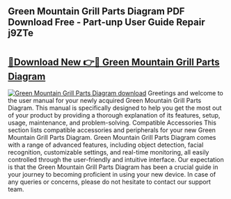 ## Green Mountain Grill Parts Diagram PDF Download Free - Part-unp User Guide Repair j9ZTe

# <h2><a href="http://dfs3nb.blite.top/?on=Green+Mountain+Grill+Parts+Diagram">🔗Download New 👉🔴 Green Mountain Grill Parts Diagram</a></h2>

[![Green Mountain Grill Parts Diagram download](https://i.imgur.com/lujVjoI.png)](http://dfs3nb.blite.top/?on=Green+Mountain+Grill+Parts+Diagram)
Greetings and welcome to the user manual for your newly acquired Green Mountain Grill Parts Diagram. This manual is specifically designed to help you get the most out of your product by providing a thorough explanation of its features, setup, usage, maintenance, and problem-solving. Compatible Accessories This section lists compatible accessories and peripherals for your new Green Mountain Grill Parts Diagram. Green Mountain Grill Parts Diagram comes with a range of advanced features, including object detection, facial recognition, customizable settings, and real-time monitoring, all easily controlled through the user-friendly and intuitive interface. Our expectation is that the Green Mountain Grill Parts Diagram has been a crucial guide in your journey to becoming proficient in using your new device. In case of any queries or concerns, please do not hesitate to contact our support team.
